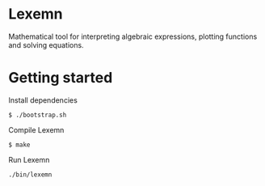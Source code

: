 # Lexemn

Mathematical tool for interpreting algebraic expressions, plotting functions and solving equations.

# Getting started

Install dependencies

`$ ./bootstrap.sh`

Compile Lexemn

`$ make`

Run Lexemn

`./bin/lexemn`
